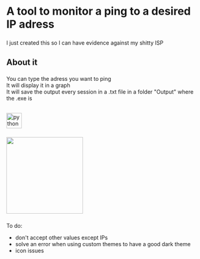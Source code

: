 <h1 align="left">A tool to monitor a ping to a desired IP adress</h1>

###

<p align="left">I just created this so I can have evidence against my shitty ISP</p>

###

<h2 align="left">About it</h2>

###

<p align="left">You can type the adress you want to ping<br>It will display it in a graph<br>It will save the output every session in a .txt file in a folder "Output" where the .exe is</p>

###

<h2 align="left"></h2>

###

<div align="left">
  <img src="https://cdn.jsdelivr.net/gh/devicons/devicon/icons/python/python-original.svg" height="40" alt="python logo"  />
</div>

###


<img height="200" src="https://i.imgur.com/RrDMjrX.png"  />


###

To do:
- don't accept other values except IPs
- solve an error when using custom themes to have a good dark theme
- icon issues

